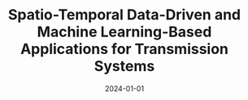 ---
title: "Spatio-Temporal Data-Driven and Machine Learning-Based Applications for Transmission Systems"
collection: publications
category: conferences
permalink: /publication/2024-01-01-spatio-temporal-ml-transmission-systems
excerpt: "This paper reviews spatio-temporal machine learning applications for transmission systems, highlighting use cases in system stability and operational planning. It identifies trends and future research directions."
date: 2024-01-01
venue: "IEEE PES General Meeting 2024"
paperurl: https://doi.org/10.1109/PESGM51994.2024.10688546
citation: "Sevilla, F. R. S., Liu, Y., Barocio, E., Korba, P., & Cremer, J. L. (2024). 'Spatio-Temporal Data-Driven and Machine Learning-Based Applications for Transmission Systems.' IEEE PES General Meeting 2024, 22, 567-580."
---